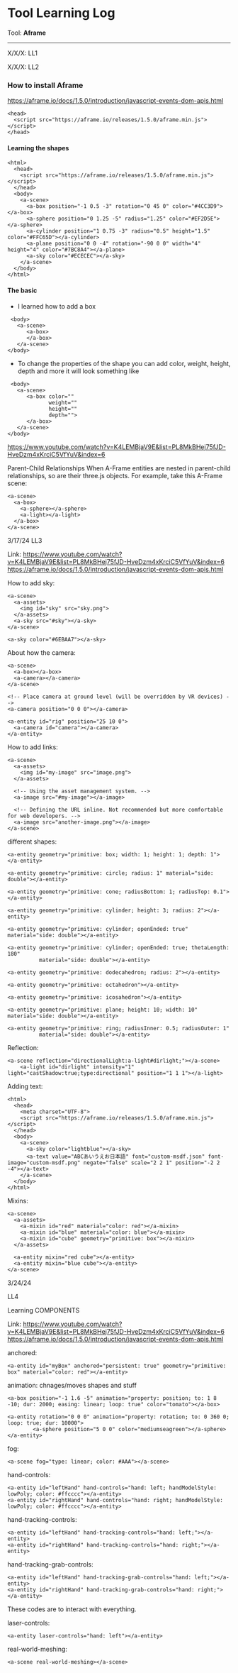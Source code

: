# Tool Learning Log

Tool: **Aframe**

---

X/X/X:
LL1

X/X/X:
LL2

### How to install Aframe
https://aframe.io/docs/1.5.0/introduction/javascript-events-dom-apis.html
````
<head>
  <script src="https://aframe.io/releases/1.5.0/aframe.min.js"></script>
</head>
````



#### Learning the shapes

````
<html>
  <head>
    <script src="https://aframe.io/releases/1.5.0/aframe.min.js"></script>
  </head>
  <body>
    <a-scene>
      <a-box position="-1 0.5 -3" rotation="0 45 0" color="#4CC3D9"></a-box>
      <a-sphere position="0 1.25 -5" radius="1.25" color="#EF2D5E"></a-sphere>
      <a-cylinder position="1 0.75 -3" radius="0.5" height="1.5" color="#FFC65D"></a-cylinder>
      <a-plane position="0 0 -4" rotation="-90 0 0" width="4" height="4" color="#7BC8A4"></a-plane>
      <a-sky color="#ECECEC"></a-sky>
    </a-scene>
  </body>
</html>
````

#### The basic

* I learned how to add a box
````
 <body>
   <a-scene>
      <a-box>
      </a-box>
   </a-scene>
</body>

````

* To change the properties of the shape you can add color, weight, height, depth and more it will look something like
````
 <body>
   <a-scene>
      <a-box color=""
             weight=""
             height=""
             depth="">
      </a-box>
   </a-scene>
</body>

````




https://www.youtube.com/watch?v=K4LEMBjaV9E&list=PL8MkBHej75fJD-HveDzm4xKrciC5VfYuV&index=6

Parent-Child Relationships
When A-Frame entities are nested in parent-child relationships, so are their three.js objects. For example, take this A-Frame scene:

````
<a-scene>
  <a-box>
    <a-sphere></a-sphere>
    <a-light></a-light>
  </a-box>
</a-scene>
````


3/17/24
LL3

Link:
https://www.youtube.com/watch?v=K4LEMBjaV9E&list=PL8MkBHej75fJD-HveDzm4xKrciC5VfYuV&index=6
https://aframe.io/docs/1.5.0/introduction/javascript-events-dom-apis.html



How to add sky:
````
<a-scene>
  <a-assets>
    <img id="sky" src="sky.png">
  </a-assets>
  <a-sky src="#sky"></a-sky>
</a-scene>
````


````
<a-sky color="#6EBAA7"></a-sky>
````

About how the camera: 

````
<a-scene>
  <a-box></a-box>
  <a-camera></a-camera>
</a-scene>
````
````
<!-- Place camera at ground level (will be overridden by VR devices) -->
<a-camera position="0 0 0"></a-camera>
````

````
<a-entity id="rig" position="25 10 0">
  <a-camera id="camera"></a-camera>
</a-entity>
````
How to add links:
````
<a-scene>
  <a-assets>
    <img id="my-image" src="image.png">
  </a-assets>

  <!-- Using the asset management system. -->
  <a-image src="#my-image"></a-image>

  <!-- Defining the URL inline. Not recommended but more comfortable for web developers. -->
  <a-image src="another-image.png"></a-image>
</a-scene>
````

different shapes:
````
<a-entity geometry="primitive: box; width: 1; height: 1; depth: 1"></a-entity>
````
````
<a-entity geometry="primitive: circle; radius: 1" material="side: double"></a-entity>
````
````
<a-entity geometry="primitive: cone; radiusBottom: 1; radiusTop: 0.1"></a-entity>
````
````
<a-entity geometry="primitive: cylinder; height: 3; radius: 2"></a-entity>
````
````
<a-entity geometry="primitive: cylinder; openEnded: true" material="side: double"></a-entity>
````
````
<a-entity geometry="primitive: cylinder; openEnded: true; thetaLength: 180"
          material="side: double"></a-entity>
````
````
<a-entity geometry="primitive: dodecahedron; radius: 2"></a-entity>
````
````
<a-entity geometry="primitive: octahedron"></a-entity>
````
````
<a-entity geometry="primitive: icosahedron"></a-entity>
````
````
<a-entity geometry="primitive: plane; height: 10; width: 10" material="side: double"></a-entity>
````
````
<a-entity geometry="primitive: ring; radiusInner: 0.5; radiusOuter: 1"
          material="side: double"></a-entity>
````

Reflection:
````
<a-scene reflection="directionalLight:a-light#dirlight;"></a-scene>
	<a-light id="dirlight" intensity="1" light="castShadow:true;type:directional" position="1 1 1"></a-light>
````

Adding text:
````
<html>
  <head>
    <meta charset="UTF-8">
    <script src="https://aframe.io/releases/1.5.0/aframe.min.js"></script>
  </head>
  <body>
    <a-scene>
      <a-sky color="lightblue"></a-sky>
      <a-text value="ABCあいうえお日本語" font="custom-msdf.json" font-image="custom-msdf.png" negate="false" scale="2 2 1" position="-2 2 -4"></a-text>
    </a-scene>
  </body>
</html>
````


Mixins:
````
<a-scene>
  <a-assets>
    <a-mixin id="red" material="color: red"></a-mixin>
    <a-mixin id="blue" material="color: blue"></a-mixin>
    <a-mixin id="cube" geometry="primitive: box"></a-mixin>
  </a-assets>

  <a-entity mixin="red cube"></a-entity>
  <a-entity mixin="blue cube"></a-entity>
</a-scene>
````


3/24/24

LL4

Learning COMPONENTS


Link:
https://www.youtube.com/watch?v=K4LEMBjaV9E&list=PL8MkBHej75fJD-HveDzm4xKrciC5VfYuV&index=6
https://aframe.io/docs/1.5.0/introduction/javascript-events-dom-apis.html


anchored:
````
<a-entity id="myBox" anchored="persistent: true" geometry="primitive: box" material="color: red"></a-entity>
````

animation: chnages/moves shapes and stuff

````
<a-box position="-1 1.6 -5" animation="property: position; to: 1 8 -10; dur: 2000; easing: linear; loop: true" color="tomato"></a-box>
````

````
<a-entity rotation="0 0 0" animation="property: rotation; to: 0 360 0; loop: true; dur: 10000">
        <a-sphere position="5 0 0" color="mediumseagreen"></a-sphere>
</a-entity>
````
fog:
````
<a-scene fog="type: linear; color: #AAA"></a-scene>
````

hand-controls:
````
<a-entity id="leftHand" hand-controls="hand: left; handModelStyle: lowPoly; color: #ffcccc"></a-entity>
<a-entity id="rightHand" hand-controls="hand: right; handModelStyle: lowPoly; color: #ffcccc"></a-entity>
````

hand-tracking-controls:
````
<a-entity id="leftHand" hand-tracking-controls="hand: left;"></a-entity>
<a-entity id="rightHand" hand-tracking-controls="hand: right;"></a-entity>
````


hand-tracking-grab-controls: 
````
<a-entity id="leftHand" hand-tracking-grab-controls="hand: left;"></a-entity>
<a-entity id="rightHand" hand-tracking-grab-controls="hand: right;"></a-entity>
````

These codes are to interact with everything.

laser-controls:
````
<a-entity laser-controls="hand: left"></a-entity>
````
real-world-meshing:
````
<a-scene real-world-meshing></a-scene>
````








